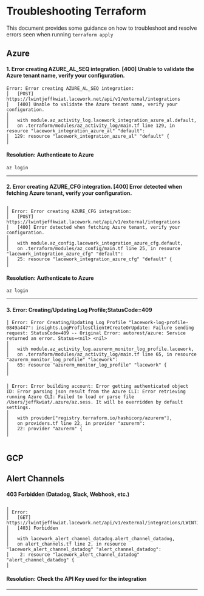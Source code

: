 # Troubleshooting Terraform
This document provides some guidance on how to troubleshoot and resolve errors seen when running `terraform apply`

## Azure

#### 1. Error creating AZURE_AL_SEQ integration.  [400] Unable to validate the Azure tenant name, verify your configuration.
```
Error: Error creating AZURE_AL_SEQ integration: 
│   [POST] https://lwintjeffkwiat.lacework.net/api/v1/external/integrations
│   [400] Unable to validate the Azure tenant name, verify your configuration.
│ 
│   with module.az_activity_log.lacework_integration_azure_al.default,
│   on .terraform/modules/az_activity_log/main.tf line 129, in resource "lacework_integration_azure_al" "default":
│  129: resource "lacework_integration_azure_al" "default" {
│ 
```

#### Resolution: Authenticate to Azure

```
az login
```

---

#### 2. Error creating AZURE_CFG integration.  [400] Error detected when fetching Azure tenant, verify your configuration.
```
╷
│ Error: Error creating AZURE_CFG integration: 
│   [POST] https://lwintjeffkwiat.lacework.net/api/v1/external/integrations
│   [400] Error detected when fetching Azure tenant, verify your configuration.
│ 
│   with module.az_config.lacework_integration_azure_cfg.default,
│   on .terraform/modules/az_config/main.tf line 25, in resource "lacework_integration_azure_cfg" "default":
│   25: resource "lacework_integration_azure_cfg" "default" {
│ 
```

#### Resolution: Authenticate to Azure

```
az login
```

---

#### 3. Error: Creating/Updating Log Profile;StatusCode=409

```
│ Error: Error Creating/Updating Log Profile "lacework-log-profile-0849a447": insights.LogProfilesClient#CreateOrUpdate: Failure sending request: StatusCode=409 -- Original Error: autorest/azure: Service returned an error. Status=<nil> <nil>
│ 
│   with module.az_activity_log.azurerm_monitor_log_profile.lacework,
│   on .terraform/modules/az_activity_log/main.tf line 65, in resource "azurerm_monitor_log_profile" "lacework":
│   65: resource "azurerm_monitor_log_profile" "lacework" {
│ 
╵
```

```
│ Error: Error building account: Error getting authenticated object ID: Error parsing json result from the Azure CLI: Error retrieving running Azure CLI: Failed to load or parse file /Users/jeffkwiat/.azure/az.sess. It will be overridden by default settings.
│ 
│   with provider["registry.terraform.io/hashicorp/azurerm"],
│   on providers.tf line 22, in provider "azurerm":
│   22: provider "azurerm" {
│ 


```

## GCP



## Alert Channels

#### 403 Forbidden (Datadog, Slack, Webhook, etc.)
```
╷
│ Error: 
│   [GET] https://lwintjeffkwiat.lacework.net/api/v1/external/integrations/LWINTJEF_D935A35DF4216C13BD14D6521AEA193D12EE2D6945193D7
│   [403] Forbidden
│ 
│   with lacework_alert_channel_datadog.alert_channel_datadog,
│   on alert_channels.tf line 2, in resource "lacework_alert_channel_datadog" "alert_channel_datadog":
│    2: resource "lacework_alert_channel_datadog" "alert_channel_datadog" {
│ 
```

#### Resolution: Check the API Key used for the integration

---

